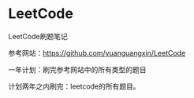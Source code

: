 # LeetCode
LeetCode刷题笔记

参考网站：https://github.com/yuanguangxin/LeetCode

一年计划：刷完参考网站中的所有类型的题目

计划两年之内刷完：leetcode的所有题目。
